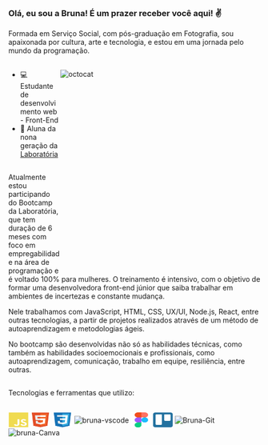 ### Olá, eu sou a Bruna! É um prazer receber você aqui! :v:

Formada em Serviço Social, com pós-graduação em Fotografia, sou apaixonada por cultura, arte e tecnologia, e estou em uma jornada pelo mundo da programação.

##

<div> 
 <img align="right" alt="octocat" height="400" width="400" src="https://user-images.githubusercontent.com/122236335/222917881-7acdb240-4851-4694-a398-cc39c7672a13.png">
</div>
 

* :computer: Estudante de desenvolvimento web - Front-End 
* :yellow_heart: Aluna da nona geração da [Laboratória](https://www.laboratoria.la/br)

##

Atualmente estou participando do Bootcamp da Laboratória, que tem duração de 6 meses com foco em empregabilidade na área de programação e é voltado 100% para mulheres. O treinamento é intensivo, com o objetivo de formar uma desenvolvedora front-end júnior que saiba trabalhar em ambientes de incertezas e constante mudança. 

Nele trabalhamos com JavaScript, HTML, CSS, UX/UI, Node.js, React, entre outras tecnologias, a partir de projetos realizados através de um método de autoaprendizagem e metodologias ágeis. 

No bootcamp são desenvolvidas não só as habilidades técnicas, como também as habilidades socioemocionais e profissionais, como autoaprendizagem, comunicação, trabalho em equipe, resiliência, entre outras.

##

Tecnologias e ferramentas que utilizo:

<div style="display: inline_block"><br>
  <img align="center" alt="bruna-Js" height="30" width="40" src="https://raw.githubusercontent.com/devicons/devicon/master/icons/javascript/javascript-plain.svg">
  <img align="center" alt="bruna-HTML" height="30" width="40" src="https://raw.githubusercontent.com/devicons/devicon/master/icons/html5/html5-original.svg">
  <img align="center" alt="bruna-CSS" height="30" width="40" src="https://raw.githubusercontent.com/devicons/devicon/master/icons/css3/css3-original.svg">
  <img align="center" alt="bruna-vscode" height="35" width="35" src="https://cdn.icon-icons.com/icons2/2107/PNG/512/file_type_vscode_icon_130084.png"
  <img align="center" alt="bruna-Github" height="30" width="40" src="https://raw.githubusercontent.com/devicons/devicon/master/icons/github/github-original.svg">
  <img align="center" alt="bruna-Figma" height="30" width="40" src="https://raw.githubusercontent.com/devicons/devicon/master/icons/figma/figma-original.svg">
  <img align="center" alt="bruna-Trello" height="30" width="40" src="https://raw.githubusercontent.com/devicons/devicon/master/icons/trello/trello-plain.svg">
  <img align="center" alt="Bruna-Git" height="30" width="40" src="https://cdn.jsdelivr.net/gh/devicons/devicon/icons/git/git-original.svg">
  <img align="center" alt="bruna-Canva" height="30" width="40" src="https://cdn.jsdelivr.net/gh/devicons/devicon/icons/canva/canva-original.svg">
          
 </div>
 
 ##
 
 
